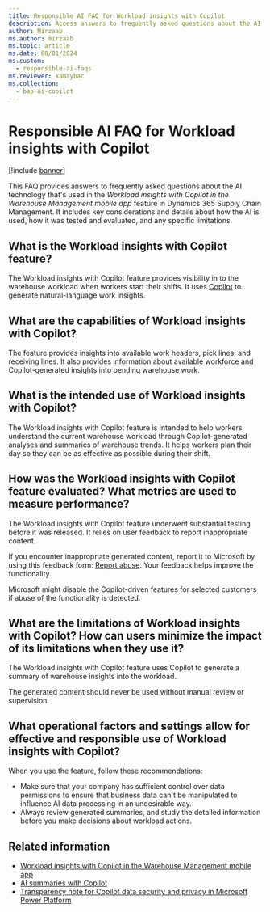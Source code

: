 ```yaml
---
title: Responsible AI FAQ for Workload insights with Copilot
description: Access answers to frequently asked questions about the AI technology that's used in Workload insights with Copilot in the Warehouse Management mobile app for Dynamics 365 Supply Chain Management.
author: Mirzaab
ms.author: mirzaab
ms.topic: article
ms.date: 08/01/2024
ms.custom:
  - responsible-ai-faqs
ms.reviewer: kamaybac
ms.collection:
  - bap-ai-copilot
---
```


# Responsible AI FAQ for Workload insights with Copilot

[!include [banner](../includes/banner.md)]

This FAQ provides answers to frequently asked questions about the AI technology that's used in the *Workload insights with Copilot in the Warehouse Management mobile app* feature in Dynamics 365 Supply Chain Management. It includes key considerations and details about how the AI is used, how it was tested and evaluated, and any specific limitations.

## What is the Workload insights with Copilot feature?

The Workload insights with Copilot feature provides visibility in to the warehouse workload when workers start their shifts. It uses [Copilot](/power-platform/faqs-copilot-data-security-privacy) to generate natural-language work insights.

## What are the capabilities of Workload insights with Copilot?

The feature provides insights into available work headers, pick lines, and receiving lines. It also provides information about available workforce and Copilot-generated insights into pending warehouse work.

## What is the intended use of Workload insights with Copilot?

The Workload insights with Copilot feature is intended to help workers understand the current warehouse workload through Copilot-generated analyses and summaries of warehouse trends. It helps workers plan their day so they can be as effective as possible during their shift.

## How was the Workload insights with Copilot feature evaluated? What metrics are used to measure performance?

The Workload insights with Copilot feature underwent substantial testing before it was released. It relies on user feedback to report inappropriate content.

If you encounter inappropriate generated content, report it to Microsoft by using this feedback form: [Report abuse](https://msrc.microsoft.com/report). Your feedback helps improve the functionality.

Microsoft might disable the Copilot-driven features for selected customers if abuse of the functionality is detected.

## What are the limitations of Workload insights with Copilot? How can users minimize the impact of its limitations when they use it?

The Workload insights with Copilot feature uses Copilot to generate a summary of warehouse insights into the workload.

The generated content should never be used without manual review or supervision.

## What operational factors and settings allow for effective and responsible use of Workload insights with Copilot?

When you use the feature, follow these recommendations:

- Make sure that your company has sufficient control over data permissions to ensure that business data can't be manipulated to influence AI data processing in an undesirable way.
- Always review generated summaries, and study the detailed information before you make decisions about workload actions.

## Related information

- [Workload insights with Copilot in the Warehouse Management mobile app](warehousing/warehouse-management-mobile-app-insights.md)
- [AI summaries with Copilot](get-started/copilot-summaries-overview.md)
- [Transparency note for Copilot data security and privacy in Microsoft Power Platform](/power-platform/transparency-note-copilot-data-security-privacy)
